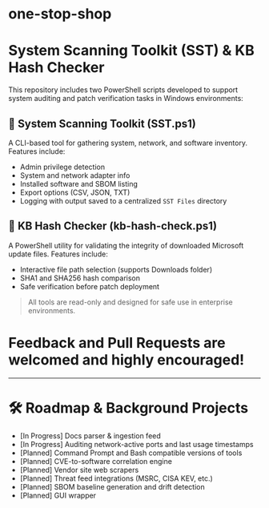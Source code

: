 # one-stop-shop

# System Scanning Toolkit (SST) & KB Hash Checker
This repository includes two PowerShell scripts developed to support system auditing and patch verification tasks in Windows environments:

## 📘 System Scanning Toolkit (SST.ps1)
A CLI-based tool for gathering system, network, and software inventory. 
Features include:
- Admin privilege detection
- System and network adapter info
- Installed software and SBOM listing
- Export options (CSV, JSON, TXT)
- Logging with output saved to a centralized `SST Files` directory

## 🔐 KB Hash Checker (kb-hash-check.ps1)
A PowerShell utility for validating the integrity of downloaded Microsoft update files. 
Features include:
- Interactive file path selection (supports Downloads folder)
- SHA1 and SHA256 hash comparison
- Safe verification before patch deployment

> All tools are read-only and designed for safe use in enterprise environments.

# Feedback and Pull Requests are welcomed and highly encouraged! 

---

# 🛠️ Roadmap & Background Projects

- [In Progress] Docs parser & ingestion feed
- [In Progress] Auditing network-active ports and last usage timestamps
- [Planned] Command Prompt and Bash compatible versions of tools
- [Planned] CVE-to-software correlation engine
- [Planned] Vendor site web scrapers
- [Planned] Threat feed integrations (MSRC, CISA KEV, etc.)
- [Planned] SBOM baseline generation and drift detection
- [Planned] GUI wrapper
